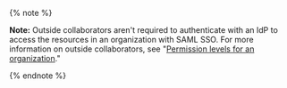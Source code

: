 {% note %}

**Note:** Outside collaborators aren't required to authenticate with an IdP to access the resources in an organization with SAML SSO. For more information on outside collaborators, see "[Permission levels for an organization](/github/setting-up-and-managing-organizations-and-teams/permission-levels-for-an-organization#outside-collaborators)."

{% endnote %}
